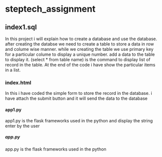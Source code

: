# steptech_assignment
## index1.sql
In this project i will explain how to create a database and use the database.
after creating the databse we need to create a table to store a data in row and colume wise manner.
while we creating the table we use primary key for a particular colume to display a unique number.
add a data to the table to display it.
(select * from table name) is the command to display list of record in the table.
At the end of the code i have show the particular items in a list. 
### index.html
In this i have coded the simple form to store the record in the database.
i have attach the submit button and it will send the data to the database 
#### app1.py
app1.py is the flask frameworks used in the python and display the string enter by the user
##### app.py
app.py is the flask frameworks used in the python

